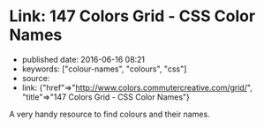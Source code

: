 # Link: 147 Colors Grid - CSS Color Names

- published date: 2016-06-16 08:21
- keywords: ["colour-names", "colours", "css"]
- source: 
- link: {"href"=>"http://www.colors.commutercreative.com/grid/", "title"=>"147 Colors Grid - CSS Color Names"}



A very handy resource to find colours and their names.
